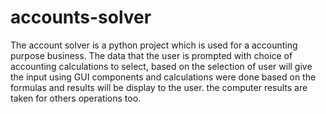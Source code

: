 # accounts-solver
The account solver is a python project which is used for a accounting purpose business. The data that the user is prompted with choice of accounting calculations to select, based on the selection of user will give the input using GUI components and calculations were done based on the formulas and results will be display to the user. the computer results are taken for others  operations too.
